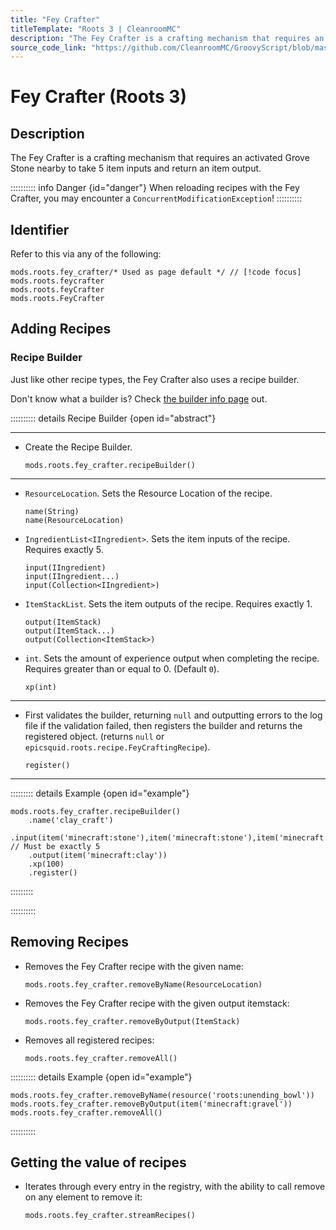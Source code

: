 ```yaml
---
title: "Fey Crafter"
titleTemplate: "Roots 3 | CleanroomMC"
description: "The Fey Crafter is a crafting mechanism that requires an activated Grove Stone nearby to take 5 item inputs and return an item output."
source_code_link: "https://github.com/CleanroomMC/GroovyScript/blob/master/src/main/java/com/cleanroommc/groovyscript/compat/mods/roots/FeyCrafter.java"
---
```


# Fey Crafter (Roots 3)

## Description

The Fey Crafter is a crafting mechanism that requires an activated Grove Stone nearby to take 5 item inputs and return an item output.

:::::::::: info Danger {id="danger"}
 When reloading recipes with the Fey Crafter, you may encounter a `ConcurrentModificationException`!
::::::::::

## Identifier

Refer to this via any of the following:

```groovy:no-line-numbers {1}
mods.roots.fey_crafter/* Used as page default */ // [!code focus]
mods.roots.feycrafter
mods.roots.feyCrafter
mods.roots.FeyCrafter
```


## Adding Recipes

### Recipe Builder

Just like other recipe types, the Fey Crafter also uses a recipe builder.

Don't know what a builder is? Check [the builder info page](../../getting_started/builder.md) out.

:::::::::: details Recipe Builder {open id="abstract"}

---

- Create the Recipe Builder.

    ```groovy:no-line-numbers
    mods.roots.fey_crafter.recipeBuilder()
    ```

---

- `ResourceLocation`. Sets the Resource Location of the recipe.

    ```groovy:no-line-numbers
    name(String)
    name(ResourceLocation)
    ```

- `IngredientList<IIngredient>`. Sets the item inputs of the recipe. Requires exactly 5.

    ```groovy:no-line-numbers
    input(IIngredient)
    input(IIngredient...)
    input(Collection<IIngredient>)
    ```

- `ItemStackList`. Sets the item outputs of the recipe. Requires exactly 1.

    ```groovy:no-line-numbers
    output(ItemStack)
    output(ItemStack...)
    output(Collection<ItemStack>)
    ```

- `int`. Sets the amount of experience output when completing the recipe. Requires greater than or equal to 0. (Default `0`).

    ```groovy:no-line-numbers
    xp(int)
    ```

---

- First validates the builder, returning `null` and outputting errors to the log file if the validation failed, then registers the builder and returns the registered object. (returns `null` or `epicsquid.roots.recipe.FeyCraftingRecipe`).

    ```groovy:no-line-numbers
    register()
    ```

---

::::::::: details Example {open id="example"}
```groovy:no-line-numbers
mods.roots.fey_crafter.recipeBuilder()
    .name('clay_craft')
    .input(item('minecraft:stone'),item('minecraft:stone'),item('minecraft:stone'),item('minecraft:stone'),item('minecraft:stone')) // Must be exactly 5
    .output(item('minecraft:clay'))
    .xp(100)
    .register()
```

:::::::::

::::::::::

## Removing Recipes

- Removes the Fey Crafter recipe with the given name:

    ```groovy:no-line-numbers
    mods.roots.fey_crafter.removeByName(ResourceLocation)
    ```

- Removes the Fey Crafter recipe with the given output itemstack:

    ```groovy:no-line-numbers
    mods.roots.fey_crafter.removeByOutput(ItemStack)
    ```

- Removes all registered recipes:

    ```groovy:no-line-numbers
    mods.roots.fey_crafter.removeAll()
    ```

:::::::::: details Example {open id="example"}
```groovy:no-line-numbers
mods.roots.fey_crafter.removeByName(resource('roots:unending_bowl'))
mods.roots.fey_crafter.removeByOutput(item('minecraft:gravel'))
mods.roots.fey_crafter.removeAll()
```

::::::::::

## Getting the value of recipes

- Iterates through every entry in the registry, with the ability to call remove on any element to remove it:

    ```groovy:no-line-numbers
    mods.roots.fey_crafter.streamRecipes()
    ```
